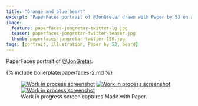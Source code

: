 ```yaml
---
title: "Orange and blue beart"
excerpt: "PaperFaces portrait of @JonGretar drawn with Paper by 53 on an iPad."
image: 
  feature: paperfaces-jongretar-twitter-lg.jpg
  teaser: paperfaces-jongretar-twitter-teaser.jpg
  thumb: paperfaces-jongretar-twitter-150.jpg
tags: [portrait, illustration, Paper by 53, beard]
---
```


PaperFaces portrait of [@JonGretar](http://twitter.com/jongretar).

{% include boilerplate/paperfaces-2.md %}

<figure class="third">
  <a href="{{ site.url }}/assets/images/paperfaces-jongretar-process-1-lg.jpg"><img src="{{ site.url }}/assets/images/paperfaces-jongretar-process-1-600.jpg" alt="Work in process screenshot"></a>
  <a href="{{ site.url }}/assets/images/paperfaces-jongretar-process-2-lg.jpg"><img src="{{ site.url }}/assets/images/paperfaces-jongretar-process-2-600.jpg" alt="Work in process screenshot"></a>
  <a href="{{ site.url }}/assets/images/paperfaces-jongretar-process-3-lg.jpg"><img src="{{ site.url }}/assets/images/paperfaces-jongretar-process-3-600.jpg" alt="Work in process screenshot"></a>
  <figcaption>Work in progress screen captures Made with Paper.</figcaption>
</figure>